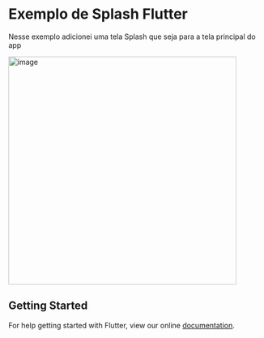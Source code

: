 # Exemplo de Splash Flutter

Nesse exemplo adicionei uma tela Splash que seja para a tela principal do app

<img src="/programadornatal/flutter_exemplos/raw/master/splash_flutter/images/splashexemplo.gif" alt="image" style="width:450px">

## Getting Started

For help getting started with Flutter, view our online
[documentation](https://flutter.io/).
